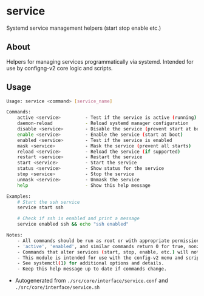 # service
Systemd service management helpers (start stop enable etc.)

## About
Helpers for managing services programmatically via systemd. Intended for use by configng-v2 core logic and scripts.

## Usage
~~~bash
Usage: service <command> [service_name]

Commands:
	active <service>         - Test if the service is active (running)
	daemon-reload            - Reload systemd manager configuration
	disable <service>        - Disable the service (prevent start at boot)
	enable <service>         - Enable the service (start at boot)
	enabled <service>        - Test if the service is enabled
	mask <service>           - Mask the service (prevent all starts)
	reload <service>         - Reload the service (if supported)
	restart <service>        - Restart the service
	start <service>          - Start the service
	status <service>         - Show status for the service
	stop <service>           - Stop the service
	unmask <service>         - Unmask the service
	help                     - Show this help message

Examples:
	# Start the ssh service
	service start ssh

	# Check if ssh is enabled and print a message
	service enabled ssh && echo "ssh enabled"

Notes:
	- All commands should be run as root or with appropriate permissions.
	- 'active', 'enabled', and similar commands return 0 for true, nonzero for false.
	- Commands that alter services (start, stop, enable, etc.) will not execute inside containers if systemd is not running.
	- This module is intended for use with the config-v2 menu and scripts.
	- See systemctl(1) for additional options and details.
	- Keep this help message up to date if commands change.
~~~

- Autogenerated from `./src/core/interface/service.conf` and `./src/core/interface/service.sh`
